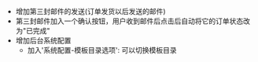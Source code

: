 - 增加第三封邮件的发送(订单发货以后发送的邮件)
- 第三封邮件加入一个确认按钮，用户收到邮件后点击后自动将它的订单状态改为"已完成"
- 增加后台系统配置
    - 加入'系统配置-模板目录选项': 可以切换模板目录